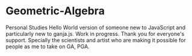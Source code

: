 # Geometric-Algebra
Personal Studies
Hello World version of someone new to JavaScript and particularly new to ganja.js. Work in progress.
Thank you for everyone's support.
Specially the scientists and artist who are making it possible for people as me to take on GA, PGA.
